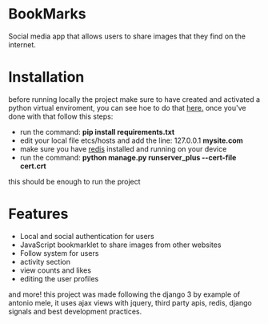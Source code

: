 # BookMarks
Social media app that allows users to share images that they find on the internet.

# Installation

before running locally the project make sure to have created and activated a python virtual enviroment, you can see hoe to do that [here.](https://docs.python.org/3/tutorial/venv.html) once you've done with that follow this steps:

- run the command: **pip install requirements.txt**
- edit your local file etcs/hosts and add the line: 127.0.0.1 **mysite.com**
- make sure you have [redis](https://redis.io/) installed and running on your device
- run the command: **python manage.py runserver_plus --cert-file cert.crt**

this should be enough to run the project

# Features

- Local and social authentication for users
- JavaScript bookmarklet to share images from other websites
- Follow system for users
- activity section
- view counts and likes
- editing the user profiles
 
and more! this project was made following the django 3 by example of antonio mele, it uses ajax views with jquery, third party apis, redis, django signals and best development practices.
